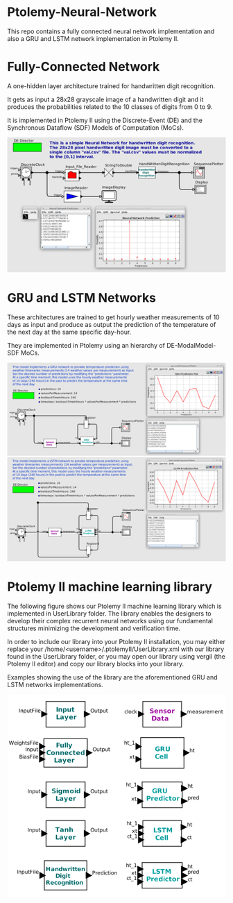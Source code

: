 # Ptolemy-Neural-Network
This repo contains a fully connected neural network implementation and also a GRU and LSTM network implementation in Ptolemy II.


# Fully-Connected Network 
A one-hidden layer architecture trained for handwritten digit recognition.

It gets as input a 28x28 grayscale image of a handwritten digit and it produces the probabilities related to the 10 classes of digits from 0 to 9.

It is implemented in Ptolemy II using the Discrete-Event (DE) and the Synchronous Dataflow (SDF) Models of Computation (MoCs).

![test](https://github.com/ntampouratzis/Ptolemy-Neural-Network/blob/master/ptolemy-models/DE-SDF/HandWrittenDigitRecognition/de-sdf_handwrittenDigitImageRecognitionNeuralNet.png)


# GRU and LSTM Networks
These architectures are trained to get hourly weather measurements of 10 days as input and produce as output the prediction of the temperature of the next day at the same specific day-hour.

They are implemented in Ptolemy using an hierarchy of DE-ModalModel-SDF MoCs.

<img src="https://github.com/ntampouratzis/Ptolemy-Neural-Network/blob/master/ptolemy-models/DE-Modal-SDF/GRU/temperaturePredictionUsingGRU.png" width="1226">

<img src="https://github.com/ntampouratzis/Ptolemy-Neural-Network/blob/master/ptolemy-models/DE-Modal-SDF/LSTM/temperaturePredictionLSTM.png" width="1226">

# Ptolemy  II  machine  learning  library
The following figure shows our Ptolemy II machine learning library which is implemented in UserLibrary folder. The library enables  the  designers  to  develop their complex recurrent neural networks using our fundamental structures minimizing the development and verification time.

In order to include our library into your Ptolemy II installation, you may either replace your /home/&lt;username&gt;/.ptolemyII/UserLibrary.xml with our library found in the UserLibrary folder, or you may open our library using vergil (the Ptolemy II editor) and copy our library blocks into your library.

Examples showing the use of the library are the aforementioned GRU and LSTM networks implementations.

<img src="https://github.com/ntampouratzis/Ptolemy-Neural-Network/blob/master/ptolemy-models/UserLibrary/library.png">
